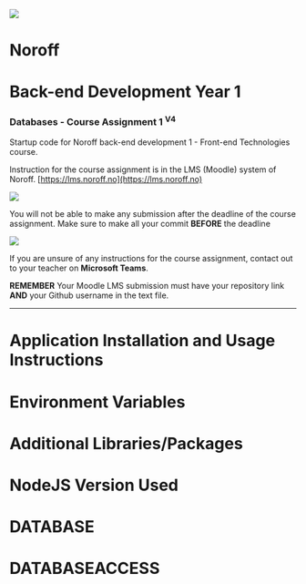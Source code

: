 
![](http://143.42.108.232/pvt/Noroff-64.png)
# Noroff
# Back-end Development Year 1
### Databases - Course Assignment 1 <sup>V4</sup>

Startup code for Noroff back-end development 1 - Front-end Technologies course.

Instruction for the course assignment is in the LMS (Moodle) system of Noroff.
[https://lms.noroff.no](https://lms.noroff.no)

![](http://143.42.108.232/pvt/important.png)

You will not be able to make any submission after the deadline of the course assignment. Make sure to make all your commit **BEFORE** the deadline

![](http://143.42.108.232/pvt/help_small.png)

If you are unsure of any instructions for the course assignment, contact out to your teacher on **Microsoft Teams**.

**REMEMBER** Your Moodle LMS submission must have your repository link **AND** your Github username in the text file.

---

# Application Installation and Usage Instructions


# Environment Variables


# Additional Libraries/Packages


# NodeJS Version Used


# DATABASE


# DATABASEACCESS
